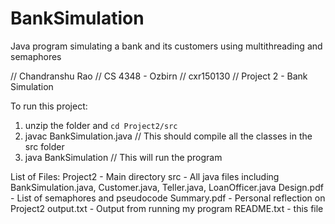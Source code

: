# BankSimulation
Java program simulating a bank and its customers using multithreading and semaphores

// Chandranshu Rao
// CS 4348 - Ozbirn
// cxr150130
// Project 2 - Bank Simulation

To run this project: 
1) unzip the folder and `cd Project2/src`
2) javac BankSimulation.java // This should compile all the classes in the src folder
3) java BankSimulation // This will run the program

List of Files:
Project2 - Main directory 
src - All java files including BankSimulation.java, Customer.java, Teller.java, LoanOfficer.java
Design.pdf - List of semaphores and pseudocode
Summary.pdf - Personal reflection on Project2
output.txt - Output from running my program
README.txt - this file
